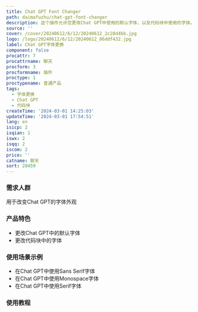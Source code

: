 ```yaml
---
title: Chat GPT Font Changer
path: daimafuzhu/chat-gpt-font-changer
description: 这个插件允许您更改Chat GPT中使用的默认字体，以及代码块中使用的字体。您可以选择您喜欢的任何已安装在您的机器上的字体。适用于桌面机器。
source: ''
cover: /cover/20240612/6/12/20240612_2c28d4bb.jpg
logo: /logo/20240612/6/12/20240612_06ddf432.jpg
label: Chat GPT字体更换
component: false
procattr: 7
procattrname: 聊天
procform: 3
procformname: 插件
proctype: 1
proctypename: 普通产品
tags:
  - 字体更换
  - Chat GPT
  - 代码块
createTime: '2024-03-01 14:25:03'
updateTime: '2024-03-01 17:54:51'
lang: en
isicp: 2
isqian: 1
iswx: 2
isqq: 2
iscom: 2
price: ''
catname: 聊天
sort: 28459
---
```




### 需求人群
用于改变Chat GPT的字体外观

### 产品特色
- 更改Chat GPT中的默认字体
- 更改代码块中的字体

### 使用场景示例
- 在Chat GPT中使用Sans Serif字体
- 在Chat GPT中使用Monospace字体
- 在Chat GPT中使用Serif字体

### 使用教程


  
